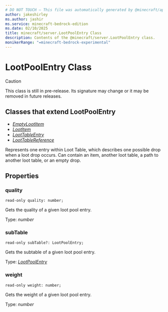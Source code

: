 ```yaml
---
# DO NOT TOUCH — This file was automatically generated by @minecraft/api-docs-generator, to report problems file an issue at https://github.com/Mojang/minecraft-scripting-libraries
author: jakeshirley
ms.author: jashir
ms.service: minecraft-bedrock-edition
ms.date: 02/10/2025
title: minecraft/server.LootPoolEntry Class
description: Contents of the @minecraft/server.LootPoolEntry class.
monikerRange: "=minecraft-bedrock-experimental"
---
```

# LootPoolEntry Class

> [!CAUTION]
> This class is still in pre-release.  Its signature may change or it may be removed in future releases.

## Classes that extend LootPoolEntry
- [*EmptyLootItem*](EmptyLootItem.md)
- [*LootItem*](LootItem.md)
- [*LootTableEntry*](LootTableEntry.md)
- [*LootTableReference*](LootTableReference.md)

Represents one entry within Loot Table, which describes one possible drop when a loot drop occurs. Can contain an item, another loot table, a path to another loot table, or an empty drop.

## Properties

### **quality**
`read-only quality: number;`

Gets the quality of a given loot pool entry.

Type: *number*

### **subTable**
`read-only subTable?: LootPoolEntry;`

Gets the subtable of a given loot pool entry.

Type: [*LootPoolEntry*](LootPoolEntry.md)

### **weight**
`read-only weight: number;`

Gets the weight of a given loot pool entry.

Type: *number*
